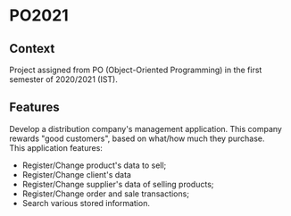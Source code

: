 # PO2021

## Context
Project assigned from PO (Object-Oriented Programming) in the first semester of 2020/2021 (IST).

## Features
Develop a distribution company's management application. This company rewards "good customers", based on what/how much they purchase.\
This application features:
- Register/Change product's data to sell;
- Register/Change client's data
- Register/Change supplier's data of selling products;
- Register/Change order and sale transactions;
- Search various stored information. 
